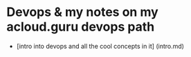 # Devops & my notes on my acloud.guru devops path


- [intro into devops and all the cool concepts in it] (intro.md)